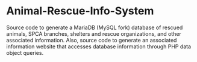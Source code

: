 # Animal-Rescue-Info-System
Source code to generate a MariaDB (MySQL fork) database of rescued animals, SPCA branches, shelters and rescue organizations, and other associated information. 
Also, source code to generate an associated information website that accesses database information through PHP data object queries.
